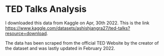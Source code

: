 # TED Talks Analysis

I downloaded this data from Kaggle on Apr, 30th 2022. This is the link https://www.kaggle.com/datasets/ashishjangra27/ted-talks?resource=download.

The data has been scraped from the official TED Website by the creator of the dataset and was lastly updated in February 2022.



